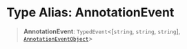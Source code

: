 # Type Alias: AnnotationEvent

> **AnnotationEvent**: `TypedEvent`\<\[`string`, `string`, `string`\], [`AnnotationEventObject`](../interfaces/AnnotationEventObject.md)\>
